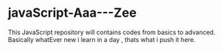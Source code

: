 # javaScript-Aaa---Zee
This JavaScript repository will contains codes from basics to advanced. Basically whatEver new i learn in a day , thats what i push it here. 

